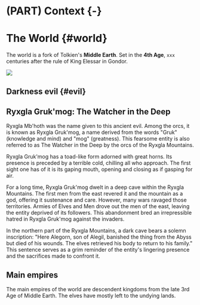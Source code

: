 # (PART) Context {-}

# The World {#world}

The world is a fork of Tolkien's **Middle Earth**. Set in the **4th Age**, `xxx` centuries after the rule of King Elessar in Gondor.

![](https://i.imgur.com/xRPrU40.png)

## Darkness evil {#evil}


## Ryxgla Gruk'mog: The Watcher in the Deep

Ryxgla Mb'hoth was the name given to this ancient evil.
Among the orcs, it is known as Ryxgla Gruk'mog, a name derived from the words "Gruk" (knowledge and mind) and "mog" (greatness).
This fearsome entity is also referred to as The Watcher in the Deep by the orcs of the Ryxgla Mountains.

Ryxgla Gruk'mog has a toad-like form adorned with great horns.
Its presence is preceded by a terrible cold, chilling all who approach.
The first sight one has of it is its gaping mouth, opening and closing as if gasping for air.

For a long time, Ryxgla Gruk'mog dwelt in a deep cave within the Ryxgla Mountains.
The first men from the east revered it and the mountain as a god, offering it sustenance and care.
However, many wars ravaged those territories.
Armies of Elves and Men drove out the men of the east, leaving the entity deprived of its followers.
This abandonment bred an irrepressible hatred in Ryxgla Gruk'mog against the invaders.

In the northern part of the Ryxgla Mountains, a dark cave bears a solemn inscription: "Here Alegorn, son of Alegil, banished the thing from the Abyss but died of his wounds. The elves retrieved his body to return to his family."
This sentence serves as a grim reminder of the entity's lingering presence and the sacrifices made to confront it.

## Main empires

The main empires of the world are descendent kingdoms from the late 3rd Age of Middle Earth.
The elves have mostly left to the undying lands.